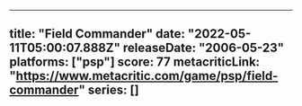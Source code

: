 
---
title: "Field Commander"
date: "2022-05-11T05:00:07.888Z"
releaseDate: "2006-05-23"
platforms: ["psp"]
score: 77
metacriticLink: "https://www.metacritic.com/game/psp/field-commander"
series: []
---
